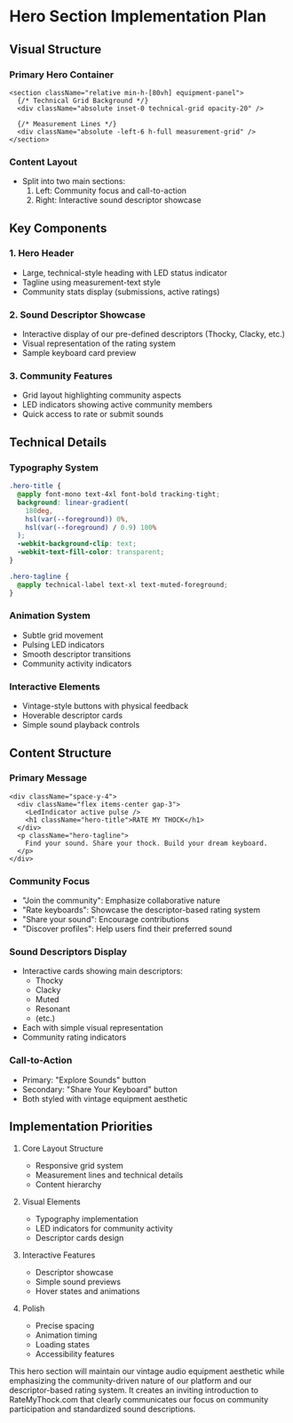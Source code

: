 # Hero Section Implementation Plan

## Visual Structure

### Primary Hero Container

```tsx
<section className="relative min-h-[80vh] equipment-panel">
  {/* Technical Grid Background */}
  <div className="absolute inset-0 technical-grid opacity-20" />

  {/* Measurement Lines */}
  <div className="absolute -left-6 h-full measurement-grid" />
</section>
```

### Content Layout

- Split into two main sections:
  1. Left: Community focus and call-to-action
  2. Right: Interactive sound descriptor showcase

## Key Components

### 1. Hero Header

- Large, technical-style heading with LED status indicator
- Tagline using measurement-text style
- Community stats display (submissions, active ratings)

### 2. Sound Descriptor Showcase

- Interactive display of our pre-defined descriptors (Thocky, Clacky, etc.)
- Visual representation of the rating system
- Sample keyboard card preview

### 3. Community Features

- Grid layout highlighting community aspects
- LED indicators showing active community members
- Quick access to rate or submit sounds

## Technical Details

### Typography System

```css
.hero-title {
  @apply font-mono text-4xl font-bold tracking-tight;
  background: linear-gradient(
    180deg,
    hsl(var(--foreground)) 0%,
    hsl(var(--foreground) / 0.9) 100%
  );
  -webkit-background-clip: text;
  -webkit-text-fill-color: transparent;
}

.hero-tagline {
  @apply technical-label text-xl text-muted-foreground;
}
```

### Animation System

- Subtle grid movement
- Pulsing LED indicators
- Smooth descriptor transitions
- Community activity indicators

### Interactive Elements

- Vintage-style buttons with physical feedback
- Hoverable descriptor cards
- Simple sound playback controls

## Content Structure

### Primary Message

```tsx
<div className="space-y-4">
  <div className="flex items-center gap-3">
    <LedIndicator active pulse />
    <h1 className="hero-title">RATE MY THOCK</h1>
  </div>
  <p className="hero-tagline">
    Find your sound. Share your thock. Build your dream keyboard.
  </p>
</div>
```

### Community Focus

- "Join the community": Emphasize collaborative nature
- "Rate keyboards": Showcase the descriptor-based rating system
- "Share your sound": Encourage contributions
- "Discover profiles": Help users find their preferred sound

### Sound Descriptors Display

- Interactive cards showing main descriptors:
  - Thocky
  - Clacky
  - Muted
  - Resonant
  - (etc.)
- Each with simple visual representation
- Community rating indicators

### Call-to-Action

- Primary: "Explore Sounds" button
- Secondary: "Share Your Keyboard" button
- Both styled with vintage equipment aesthetic

## Implementation Priorities

1. Core Layout Structure

   - Responsive grid system
   - Measurement lines and technical details
   - Content hierarchy

2. Visual Elements

   - Typography implementation
   - LED indicators for community activity
   - Descriptor cards design

3. Interactive Features

   - Descriptor showcase
   - Simple sound previews
   - Hover states and animations

4. Polish
   - Precise spacing
   - Animation timing
   - Loading states
   - Accessibility features

This hero section will maintain our vintage audio equipment aesthetic while emphasizing the community-driven nature of our platform and our descriptor-based rating system. It creates an inviting introduction to RateMyThock.com that clearly communicates our focus on community participation and standardized sound descriptions.
